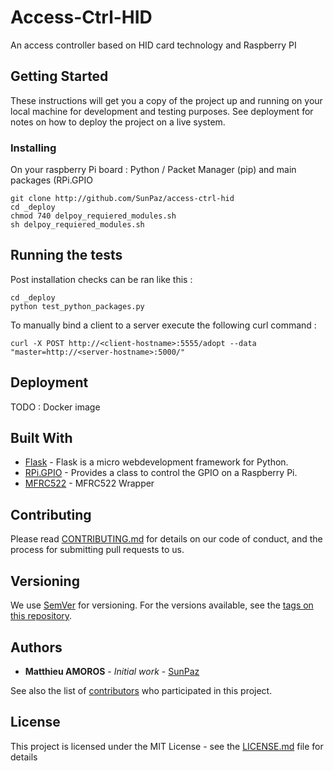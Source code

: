 # Access-Ctrl-HID

An access controller based on HID card technology and Raspberry PI

## Getting Started

These instructions will get you a copy of the project up and running on your local machine for development and testing purposes. See deployment for notes on how to deploy the project on a live system.

### Installing

On your raspberry Pi board :
Python / Packet Manager (pip) and main packages (RPi.GPIO
```
git clone http://github.com/SunPaz/access-ctrl-hid
cd _deploy
chmod 740 delpoy_requiered_modules.sh
sh delpoy_requiered_modules.sh
```
## Running the tests

Post installation checks can be ran like this :

```
cd _deploy
python test_python_packages.py
```

To manually bind a client to a server execute the following curl command :

```
curl -X POST http://<client-hostname>:5555/adopt --data "master=http://<server-hostname>:5000/"
```

## Deployment

TODO : Docker image

## Built With

* [Flask](http://flask.pocoo.org/docs/0.12/) - Flask is a micro webdevelopment framework for Python.
* [RPi.GPIO](https://pypi.org/project/RPi.GPIO/) - Provides a class to control the GPIO on a Raspberry Pi.
* [MFRC522](https://github.com/pimylifeup/MFRC522-python) - MFRC522 Wrapper

## Contributing

Please read [CONTRIBUTING.md](https://gist.github.com/PurpleBooth/b24679402957c63ec426) for details on our code of conduct, and the process for submitting pull requests to us.

## Versioning

We use [SemVer](http://semver.org/) for versioning. For the versions available, see the [tags on this repository](https://github.com/your/project/tags). 

## Authors

* **Matthieu AMOROS** - *Initial work* - [SunPaz](https://github.com/SunPaz)

See also the list of [contributors](https://github.com/your/project/contributors) who participated in this project.

## License

This project is licensed under the MIT License - see the [LICENSE.md](LICENSE.md) file for details
